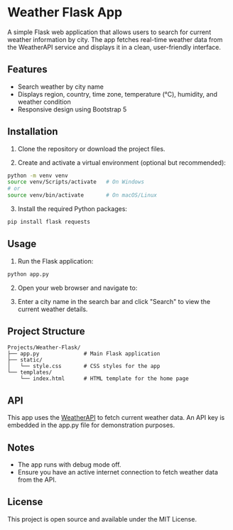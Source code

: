 # Weather Flask App

A simple Flask web application that allows users to search for current weather information by city. The app fetches real-time weather data from the WeatherAPI service and displays it in a clean, user-friendly interface.

## Features

- Search weather by city name
- Displays region, country, time zone, temperature (°C), humidity, and weather condition
- Responsive design using Bootstrap 5

## Installation

1. Clone the repository or download the project files.

2. Create and activate a virtual environment (optional but recommended):

```bash
python -m venv venv
source venv/Scripts/activate   # On Windows
# or
source venv/bin/activate       # On macOS/Linux
```

3. Install the required Python packages:

```bash
pip install flask requests
```

## Usage

1. Run the Flask application:

```bash
python app.py
```

2. Open your web browser and navigate to:

3. Enter a city name in the search bar and click "Search" to view the current weather details.

## Project Structure

```
Projects/Weather-Flask/
├── app.py              # Main Flask application
├── static/
│   └── style.css       # CSS styles for the app
└── templates/
    └── index.html      # HTML template for the home page
```

## API

This app uses the [WeatherAPI](https://www.weatherapi.com/) to fetch current weather data. An API key is embedded in the app.py file for demonstration purposes.

## Notes

- The app runs with debug mode off.
- Ensure you have an active internet connection to fetch weather data from the API.

## License

This project is open source and available under the MIT License.
